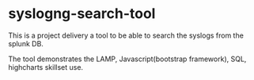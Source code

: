 # syslogng-search-tool

This is a project delivery a tool to be able to search the syslogs from the splunk DB.

The tool demonstrates the LAMP, Javascript(bootstrap framework), SQL, highcharts skillset use.
